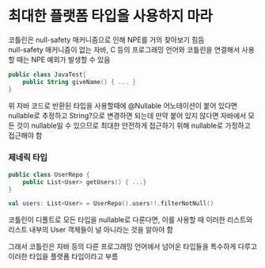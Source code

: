 # 최대한 플랫폼 타입을 사용하지 마라

코틀린은 null-safety 매커니즘으로 인해 NPE를 거의 찾아보기 힘듬\
null-safety 매커니즘이 없는 자바, C 등의 프로그래밍 언어와 코틀린을 연결해서 사용할 때는 NPE 예외가 발생할 수 있음

```kotlin
public class JavaTest{ 
    public String giveName() { ... }
}
```

위 자바 코드로 반환된 타입을 사용할때에 @Nullable 어노테이션이 붙어 있다면 nullable로 추정하고 String?으로 변경하면 되는데 만약 붙어 있지 않다면 자바에서 모든 것이 nullable일 수 있으므로 최대한 안전하게 접근하기 위해 nullable로 가정하고 접근해야 함

### 제네릭 타입

```kotlin
public class UserRepo {
    public List<User> getUsers() { ...}
}

val users: List<User> = UserRepo().users!!.filterNotNull()
```

코틀린이 디폴트로 모든 타입을 nullable로 다룬다면, 이를 사용할 때 이러한 리스트와 리스트 내부의 User 객체들이 널 아니라는 것을 알아야 함

그래서 코틀린은 자바 등의 다른 프로그래밍 언어에서 넘어온 타입들을 특수하게 다루고 이러한 타입을 플랫폼 타입이라고 부름
